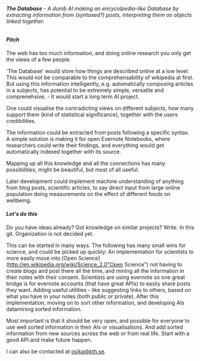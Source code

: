 ###### **The Database** - A dumb AI making an encycolpedia-like Database by extracting information from (syntaxed?) posts, interpreting them as objects linked together.


#### *Pitch*

The web has too much information, and doing online research you only get the views of a few people. 

'The Database' would store how things are described online at a low level. 
This would not be comparable to the comprehensability of wikipedia at first.
But using this information intelligently, e.g. automatically composing articles in a subjects, has potential to be extremely simple, versatile and comprenehsive. - It would start a long term AI project.

One could visualise the contradicting views on different subjects, how many support them (kind of statistical significance), together with the users credibilities.

The information could be extracted from posts following a specific syntax.
A simple solution is making it for open Evernote Notebooks, where researchers could write their findings, and everything would get automatically indexed together with its source.

Mapping up all this knowledge and all the connections has many possibilities, might be beautiful, but most of all useful.

Later development could implement machine understanding of anything from blog posts, scientific articles, to say direct input from large online population doing measurements on the effect of different foods on wellbeing.



#### *Let's do this*
Do you have ideas already? Got knowledge on similar projects? Write. In this git. Organization is not decided yet.

This can be started in many ways. The following has many small wins for science, and could be picked up quickly:
An implementation for scientists to more easily move into [Open Science](http://en.wikipedia.org/wiki/Science_2.0"Open Science")
not having to create blogs and post there all the time, and mining all the information in their notes with their consent.
Scientists are using evernote so one great bridge is for evernote accounts (that have great APIs)
to easily share posts they want. Adding useful utilities - like suggesting links to others, based on what you have in your notes
(both public or private). 
After this implementation, moving on to sort other information, and developing AIs datamining sorted information.

Most important is that it should be very open‚ and possible for everyone to use well sorted information in their AIs or visualisations.
And add sorted information from new sources across the web or from real life.
Start with a good API and make future happen.

I can also be contacted at osika@kth.se.
